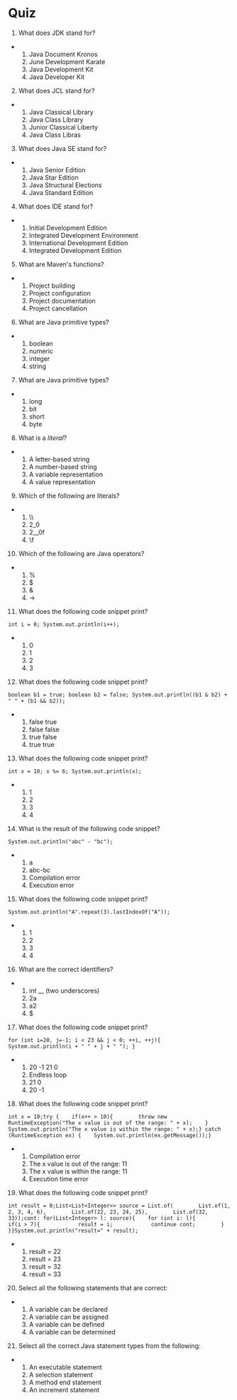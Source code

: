 
Quiz
============================

1.  What does JDK stand for?

-   1.  Java Document Kronos
    2.  June Development Karate
    3.  Java Development Kit
    4.  Java Developer Kit

2.  What does JCL stand for?

-   1.  Java Classical Library
    2.  Java Class Library
    3.  Junior Classical Liberty
    4.  Java Class Libras

3.  What does Java SE stand for?

-   1.  Java Senior Edition
    2.  Java Star Edition
    3.  Java Structural Elections
    4.  Java Standard Edition

4.  What does IDE stand for?

-   1.  Initial Development Edition
    2.  Integrated Development Environment
    3.  International Development Edition
    4.  Integrated Development Edition

5.  What are Maven's functions?

-   1.  Project building
    2.  Project configuration
    3.  Project documentation
    4.  Project cancellation

6.  What are Java primitive types?

-   1.  boolean
    2.  numeric
    3.  integer
    4.  string

7.  What are Java primitive types?

-   1.  long
    2.  bit
    3.  short
    4.  byte

8.  What is a *literal*?

-   1.  A letter-based string
    2.  A number-based string
    3.  A variable representation
    4.  A value representation

9.  Which of the following are literals?

-   1.  \\\\
    2.  2\_0
    3.  2\_\_0f
    4.  \\f

10. Which of the following are Java operators?

-   1.  %
    2.  \$
    3.  &
    4.  -\>

11. What does the following code snippet print?

```
int i = 0; System.out.println(i++);
```

-   1.  0
    2.  1
    3.  2
    4.  3

12. What does the following code snippet print?

```
boolean b1 = true; boolean b2 = false; System.out.println((b1 & b2) + " " + (b1 && b2));
```

-   1.  false true
    2.  false false
    3.  true false
    4.  true true

13. What does the following code snippet print?

```
int x = 10; x %= 6; System.out.println(x);
```

-   1.  1
    2.  2
    3.  3
    4.  4

14. What is the result of the following code snippet?

```
System.out.println("abc" - "bc");
```

-   1.  a
    2.  abc-bc
    3.  Compilation error
    4.  Execution error

15. What does the following code snippet print?

```
System.out.println("A".repeat(3).lastIndexOf("A"));
```

-   1.  1
    2.  2
    3.  3
    4.  4

16. What are the correct identifiers?

-   1.  int \_\_ (two underscores)
    2.  2a
    3.  a2
    4.  \$

17. What does the following code snippet print?

```
for (int i=20, j=-1; i < 23 && j < 0; ++i, ++j){         System.out.println(i + " " + j + " "); }
```

-   1.  20 -1 21 0
    2.  Endless loop
    3.  21 0
    4.  20 -1

18. What does the following code snippet print?

```
int x = 10;try {    if(x++ > 10){        throw new RuntimeException("The x value is out of the range: " + x);    }    System.out.println("The x value is within the range: " + x);} catch (RuntimeException ex) {    System.out.println(ex.getMessage());}
```

-   1.  Compilation error
    2.  The x value is out of the range: 11
    3.  The x value is within the range: 11
    4.  Execution time error

19. What does the following code snippet print?

```
int result = 0;List<List<Integer>> source = List.of(        List.of(1, 2, 3, 4, 6),        List.of(22, 23, 24, 25),        List.of(32, 33));cont: for(List<Integer> l: source){    for (int i: l){        if(i > 7){            result = i;            continue cont;        }     }}System.out.println("result=" + result);
```

-   1.  result = 22
    2.  result = 23
    3.  result = 32
    4.  result = 33

20. Select all the following statements that are correct:

-   1.  A variable can be declared
    2.  A variable can be assigned
    3.  A variable can be defined
    4.  A variable can be determined

21. Select all the correct Java statement types from the following:

-   1.  An executable statement
    2.  A selection statement
    3.  A method end statement
    4.  An increment statement
